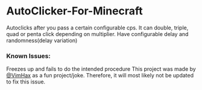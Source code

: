 # AutoClicker-For-Minecraft
Autoclicks after you pass a certain configurable cps. It can double, triple, quad or penta click depending on multiplier. Have configurable delay and randomness(delay variation)
### Known Issues: 
Freezes up and fails to do the intended procedure
This project was made by [@VimHax](https://github.com/VimHax?) as a fun project/joke. Therefore, it will most likely not be updated to fix this issue.
